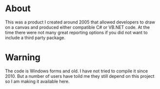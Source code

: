 # About

This was a product I created around 2005 that allowed developers to draw on a canvas and produced either compatible C# or VB.NET code.  At the time there were not many great reporting options if you did not want to include a third party package.


# Warning

The code is Windows forms and old.  I have not tried to compile it since 2010.  But a number of users have toild me they still depend on this project so I am making it available here.

